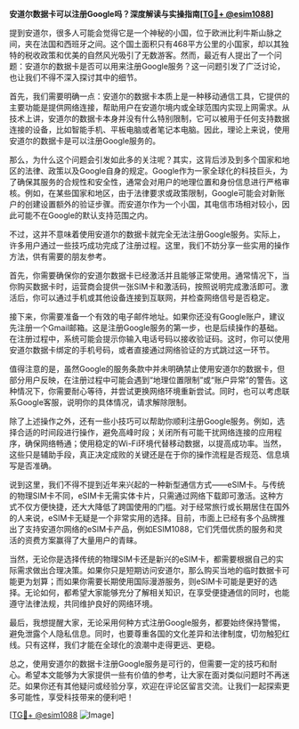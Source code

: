 **安道尔数据卡可以注册Google吗？深度解读与实操指南[[TG💪+ @esim1088](https://t.me/s/esim1088)]**

提到安道尔，很多人可能会觉得它是一个神秘的小国，位于欧洲比利牛斯山脉之间，夹在法国和西班牙之间。这个国土面积只有468平方公里的小国家，却以其独特的税收政策和优美的自然风光吸引了无数游客。然而，最近有人提出了一个问题：安道尔的数据卡是否可以用来注册Google服务？这一问题引发了广泛讨论，也让我们不得不深入探讨其中的细节。

首先，我们需要明确一点：安道尔的数据卡本质上是一种移动通信工具，它提供的主要功能是提供网络连接，帮助用户在安道尔境内或全球范围内实现上网需求。从技术上讲，安道尔的数据卡本身并没有什么特别限制，它可以被用于任何支持数据连接的设备，比如智能手机、平板电脑或者笔记本电脑。因此，理论上来说，使用安道尔的数据卡是可以注册Google服务的。

那么，为什么这个问题会引发如此多的关注呢？其实，这背后涉及到多个国家和地区的法律、政策以及Google自身的规定。Google作为一家全球化的科技巨头，为了确保其服务的合规性和安全性，通常会对用户的地理位置和身份信息进行严格审核。例如，在某些国家和地区，由于法律要求或政策限制，Google可能会对新账户的创建设置额外的验证步骤。而安道尔作为一个小国，其电信市场相对较小，因此可能不在Google的默认支持范围之内。

不过，这并不意味着使用安道尔的数据卡就完全无法注册Google服务。实际上，许多用户通过一些技巧成功完成了注册过程。这里，我们不妨分享一些实用的操作方法，供有需要的朋友参考。

首先，你需要确保你的安道尔数据卡已经激活并且能够正常使用。通常情况下，当你购买数据卡时，运营商会提供一张SIM卡和激活码，按照说明完成激活即可。激活后，你可以通过手机或其他设备连接到互联网，并检查网络信号是否稳定。

接下来，你需要准备一个有效的电子邮件地址。如果你还没有Google账户，建议先注册一个Gmail邮箱。这是注册Google服务的第一步，也是后续操作的基础。在注册过程中，系统可能会提示你输入电话号码以接收验证码。这时，你可以使用安道尔数据卡绑定的手机号码，或者直接通过网络验证的方式跳过这一环节。

值得注意的是，虽然Google的服务条款中并未明确禁止使用安道尔的数据卡，但部分用户反映，在注册过程中可能会遇到“地理位置限制”或“账户异常”的警告。这种情况下，你需要耐心等待，并尝试更换网络环境重新尝试。同时，也可以考虑联系Google客服，说明你的具体情况，请求解除限制。

除了上述操作之外，还有一些小技巧可以帮助你顺利注册Google服务。例如，选择合适的时间段进行操作，避免高峰时段；关闭所有可能干扰网络连接的应用程序，确保网络畅通；使用稳定的Wi-Fi环境代替移动数据，以提高成功率。当然，这些只是辅助手段，真正决定成败的关键还是在于你的操作流程是否规范、信息填写是否准确。

说到这里，我们不得不提到近年来兴起的一种新型通信方式——eSIM卡。与传统的物理SIM卡不同，eSIM卡无需实体卡片，只需通过网络下载即可激活。这种方式不仅方便快捷，还大大降低了跨国使用的门槛。对于经常旅行或长期居住在国外的人来说，eSIM卡无疑是一个非常实用的选择。目前，市面上已经有多个品牌推出了支持安道尔网络的eSIM卡产品，例如ESIM1088，它们凭借优质的服务和灵活的资费方案赢得了大量用户的青睐。

当然，无论你是选择传统的物理SIM卡还是新兴的eSIM卡，都需要根据自己的实际需求做出合理决策。如果你只是短期访问安道尔，那么购买当地的临时数据卡可能更为划算；而如果你需要长期使用国际漫游服务，则eSIM卡可能是更好的选择。无论如何，都希望大家能够充分了解相关知识，在享受便捷通信的同时，也能遵守法律法规，共同维护良好的网络环境。

最后，我想提醒大家，无论采用何种方式注册Google服务，都要始终保持警惕，避免泄露个人隐私信息。同时，也要尊重各国的文化差异和法律制度，切勿触犯红线。只有这样，我们才能在全球化的浪潮中走得更远、更稳。

总之，使用安道尔的数据卡注册Google服务是可行的，但需要一定的技巧和耐心。希望本文能够为大家提供一些有价值的参考，让大家在面对类似问题时不再迷茫。如果你还有其他疑问或经验分享，欢迎在评论区留言交流。让我们一起探索更多可能性，享受科技带来的便利吧！

[[TG💪+ @esim1088](https://t.me/s/esim1088) ![Image](https://i.postimg.cc/4NQfJmqS/Snipaste-2025-05-13-00-14-12.png)]